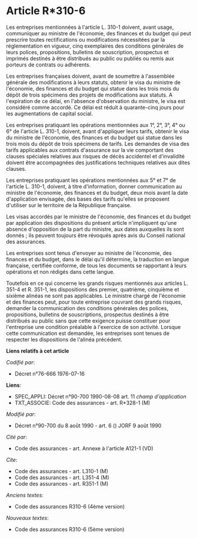 # Article R*310-6

Les entreprises mentionnées à l'article L. 310-1 doivent, avant usage, communiquer au ministre de l'économie, des finances et
du budget qui peut prescrire toutes rectifications ou modifications nécessitées par la réglementation en vigueur, cinq
exemplaires des conditions générales de leurs polices, propositions, bulletins de souscription, prospectus et imprimés
destinés à être distribués au public ou publiés ou remis aux porteurs de contrats ou adhérents.

Les entreprises françaises doivent, avant de soumettre à l'assemblée générale des modifications à leurs statuts, obtenir le
visa du ministre de l'économie, des finances et du budget qui statue dans les trois mois du dépôt de trois spécimens des
projets de modifications aux statuts. A l'expiration de ce délai, en l'absence d'observation du ministre, le visa est
considéré comme accordé. Ce délai est réduit à quarante-cinq jours pour les augmentations de capital social.

Les entreprises pratiquant les opérations mentionnées aux 1°, 2°, 3°, 4° ou 6° de l'article L. 310-1, doivent, avant
d'appliquer leurs tarifs, obtenir le visa du ministre de l'économie, des finances et du budget qui statue dans les trois mois
du dépôt de trois spécimens de tarifs. Les demandes de visa des tarifs applicables aux contrats d'assurance sur la vie
comportant des clauses spéciales relatives aux risques de décès accidentel et d'invalidité doivent être accompagnées des
justifications techniques relatives aux dites clauses.

Les entreprises pratiquant les opérations mentionnées aux 5° et 7° de l'article L. 310-1, doivent, à titre d'information,
donner communication au ministre de l'économie, des finances et du budget, deux mois avant la date d'application envisagée,
des bases des tarifs qu'elles se proposent d'utiliser sur le territoire de la République française.

Les visas accordés par le ministre de l'économie, des finances et du budget par application des dispositions du présent
article n'impliquent qu'une absence d'opposition de la part du ministre, aux dates auxquelles ils sont donnés ; ils peuvent
toujours être révoqués après avis du Conseil national des assurances.

Les entreprises sont tenus d'envoyer au ministre de l'économie, des finances et du budget, dans le délai qu'il détermine, la
traduction en langue française, certifiée conforme, de tous les documents se rapportant à leurs opérations et non rédigés
dans cette langue.

Toutefois en ce qui concerne les grands risques mentionnés aux articles L. 351-4 et R. 351-1, les dispositions des premier,
quatrième, cinquième et sixième alinéas ne sont pas applicables. Le ministre chargé de l'économie et des finances peut, pour
toute entreprise couvrant des grands risques, demander la communication des conditions générales des polices, propositions,
bulletins de souscriptions, prospectus destinés à être distribués au public sans que cette exigence puisse constituer pour
l'entreprise une condition préalable à l'exercice de son activité. Lorsque cette communication est demandée, les entreprises
sont tenues de respecter les dispositions de l'alinéa précédent.

**Liens relatifs à cet article**

_Codifié par_:

  - Décret n°76-666 1976-07-16

**Liens**:

  - SPEC_APPLI: Décret n°90-700 1990-08-08 art. 11 *champ d'application*
  - TXT_ASSOCIE: Code des assurances - art. R*328-1 (M)

_Modifié par_:

  - Décret n°90-700 du 8 août 1990 - art. 6 () JORF 9 août 1990

_Cité par_:

  - Code des assurances - art. Annexe à l'article A121-1 (VD)

_Cite_:

  - Code des assurances - art. L310-1 (M)
  - Code des assurances - art. L351-4 (M)
  - Code des assurances - art. R351-1 (M)

_Anciens textes_:

  - Code des assurances R310-6 (4ème version)

_Nouveaux textes_:

  - Code des assurances R310-6 (5ème version)
